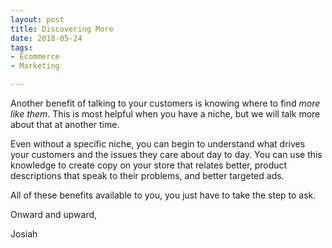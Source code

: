 ```yaml
---
layout: post
title: Discovering More
date: 2018-05-24
tags:
- Ecommerce
- Marketing

---
```



Another benefit of talking to your customers is knowing where to find _more like them_.  This is most helpful when you have a niche, but we will talk more about that at another time. 

Even without a specific niche, you can begin to understand what drives your customers and the issues they care about day to day. You can use this knowledge to create copy on your store that relates better, product descriptions that speak to their problems, and better targeted ads. 

All of these benefits available to you, you just have to take the step to ask. 

Onward and upward, 

Josiah